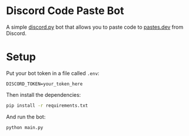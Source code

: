 # Discord Code Paste Bot
A simple [discord.py](https://discordpy.readthedocs.io/en/stable/) bot that allows you to paste code to [pastes.dev](https://pastes.dev) from Discord.

# Setup
Put your bot token in a file called `.env`:
```env
DISCORD_TOKEN=your_token_here
```
Then install the dependencies:
```sh
pip install -r requirements.txt
```
And run the bot:
```sh
python main.py
```